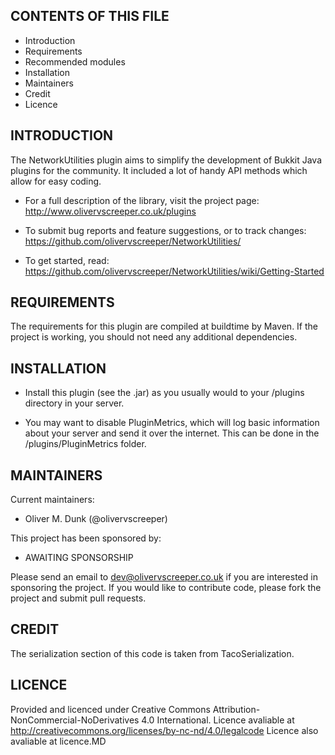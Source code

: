 CONTENTS OF THIS FILE
---------------------

* Introduction
* Requirements
* Recommended modules
* Installation
* Maintainers
* Credit
* Licence

INTRODUCTION
------------
The NetworkUtilities plugin aims to simplify the development of Bukkit
Java plugins for the community. It included a lot of handy API
methods which allow for easy coding.

* For a full description of the library, visit the project page:
http://www.olivervscreeper.co.uk/plugins

* To submit bug reports and feature suggestions, or to track changes:
https://github.com/olivervscreeper/NetworkUtilities/

* To get started, read:
https://github.com/olivervscreeper/NetworkUtilities/wiki/Getting-Started

REQUIREMENTS
------------
The requirements for this plugin are compiled at buildtime by Maven.
If the project is working, you should not need any additional
dependencies.

INSTALLATION
------------
* Install this plugin (see the .jar) as you usually would to your
/plugins directory in your server.

* You may want to disable PluginMetrics, which will log basic
information about your server and send it over the internet.
This can be done in the /plugins/PluginMetrics folder.

MAINTAINERS
-----------
Current maintainers:
* Oliver M. Dunk (@olivervscreeper)

This project has been sponsored by:
* AWAITING SPONSORSHIP

Please send an email to dev@olivervscreeper.co.uk if you are interested
in sponsoring the project. If you would like to contribute code, please
fork the project and submit pull requests.

CREDIT
-----------
The serialization section of this code is taken from TacoSerialization.


LICENCE
-------
Provided and licenced under Creative Commons Attribution-NonCommercial-NoDerivatives 4.0 International.
Licence avaliable at http://creativecommons.org/licenses/by-nc-nd/4.0/legalcode
Licence also avaliable at licence.MD
